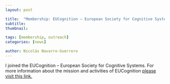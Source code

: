 ```yaml
---
layout: post

title:  "Membership: EUCognition – European Society for Cognitive Systems"
subtitle: 
thumbnail: 

tags: [membership, outreach]
categories: [news]

author: Nicolás Navarro-Guerrero
---
```


I joined the EUCognition &ndash; European Society for Cognitive Systems. For more information about the mission and activities of EUCognition <a href="http://www.vernon.eu/euCognition/" target="_blank">please visit this link.</a>

<!--more-->

